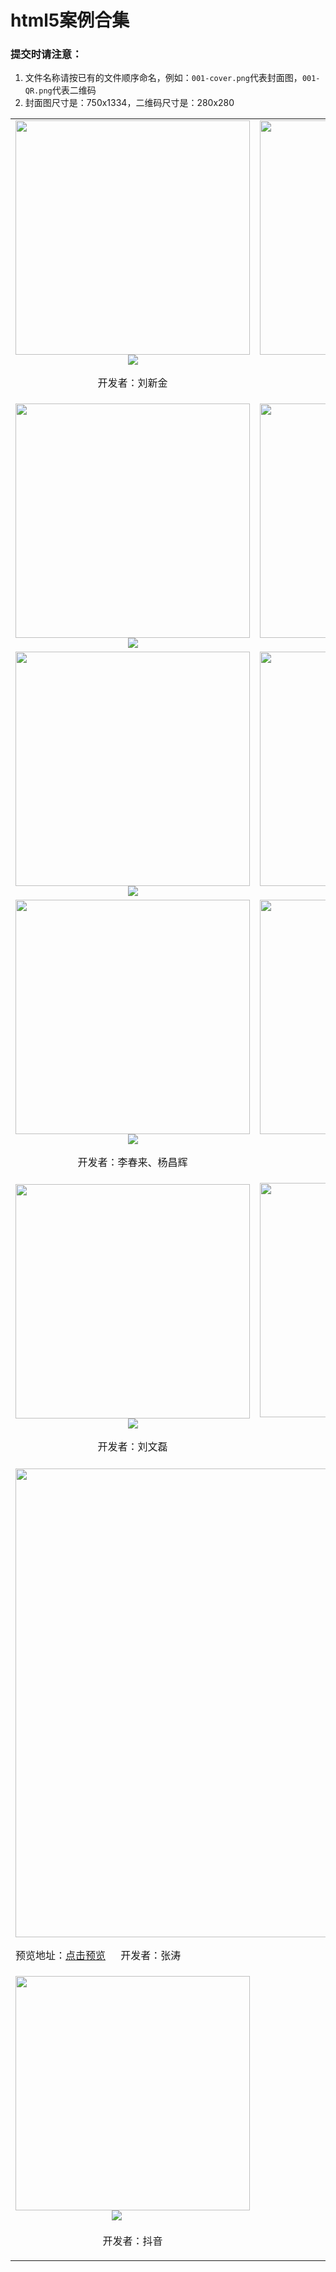# html5案例合集


### 提交时请注意：

1. 文件名称请按已有的文件顺序命名，例如：`001-cover.png`代表封面图，`001-QR.png`代表二维码
2. 封面图尺寸是：750x1334，二维码尺寸是：280x280

<table>
    <tr>
        <td align="center">
            <img width="375" src="examples/001-cover.png"><br>
            <img src="examples/001-QR.png">
            <p>开发者：刘新金</p>
        </td>
        <td align="center">
            <img width="375" src="examples/002-cover.png"><br>
            <img src="examples/002-QR.png">    
            <p>开发者：李静</p>
        </td>
    </tr>
    <tr>
        <td align="center">
            <img width="375" src="examples/003-cover.png"><br>
            <img src="examples/003-QR.png">    
        </td>
        <td align="center">
            <img width="375" src="examples/004-cover.png"><br>
            <img src="examples/004-QR.png">    
        </td>
    </tr>
    <tr>
        <td align="center">
            <img width="375" src="examples/005-cover.png"><br>
            <img src="examples/005-QR.png">
        </td>
        <td align="center">
            <img width="375" src="examples/006-cover.png"><br>
            <img src="examples/006-QR.png">
        </td>
    </tr>
    <tr>
        <td align="center">
            <img width="375" src="examples/007-cover.png"><br>
            <img src="examples/007-QR.png">
            <p>开发者：李春来、杨昌辉</p>
        </td>
        <td align="center">
            <img width="375" src="examples/008-cover.png"><br>
            <img src="examples/008-QR.png">
            <p>开发者：单开元</p>
        </td>
    </tr>
    <tr>
        <td align="center">
            <img width="375" src="examples/009-cover.png"><br>
            <img src="examples/009-QR.png">
            <p>开发者：刘文磊</p>
        </td>
        <td align="center">
            <img width="375" src="examples/010-cover.png"><br>
            <img src="examples/010-QR.png">
            <p>开发者：拉勾</p>
        </td>
    </tr>
    <tr>
        <td algn="center" colspan="2">
            <img width="750" src="examples/012-cover.jpg"><br>
            <p>
            预览地址：<a href="https://sale.jd.com/act/XbSfgMqzQn.html" target="_blank">点击预览</a> 
            <span style="margin-left: 20px;">开发者：张涛</span>
            </p>
        </td>
    </tr>
    <tr>
        <td align="center">
            <img width="375" src="examples/011-cover.png"><br>
            <img src="examples/011-QR.png">
            <p>开发者：抖音</p>
        </td>
    </tr>
    
</table>
